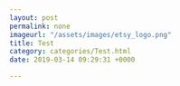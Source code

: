 ```yaml
---
layout: post
permalink: none
imageurl: "/assets/images/etsy_logo.png"
title: Test
category: categories/Test.html
date: 2019-03-14 09:29:31 +0000

---
```

